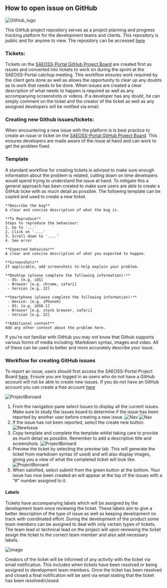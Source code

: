 ## How to open issue on GitHub

![GitHub_logo](../img/GitHub-logo.png)

This GitHub project repository serves as a project planning and progress tracking platform for the development teams and clients. This repository is public and for anyone to view. The repository can be accessed [here](https://github.com/kartoza/SAEOSS-Portal)

### Tickets: 
Tickets on the [SAEOSS-Portal GitHub Project Board](https://github.com/kartoza/SAEOSS-Portal/issues) are created first as issues and converted into tickets to work on during the sprint at the SAEOSS-Portal catchup meeting. This workflow ensures work required by the client gets done as well as allows the opportunity to clear up any doubts as to work that needs to be done. When issues are created a clear description of what needs to happen is required as well as any accompanying screenshots or videos. If a developer has any doubt, he can simply comment on the ticket and the creator of the ticket as well as any assigned developers will be notified via email. 

### Creating new Github issues/tickets:
When encountering a new issue with the platform is is best practice to create an issue or ticket on the [SAEOSS-Portal GitHub Project Board](https://github.com/kartoza/SAEOSS-Portal/issues). This ensures developers are made aware of the issue at hand and can work to get the problem fixed. 

### Template

A standard workflow for creating tickets is advised to make sure enough information about the problem is related, cutting down on time developers would spend trying to understand the issue at hand. To mitigate this a general approach has been created to make sure users are able to create a GitHub ticke with as much detail as possible. The following template can be copied and used to create a new ticket.

```
**Describe the bug**
A clear and concise description of what the bug is.

**To Reproduce**
Steps to reproduce the behaviour:
1. Go to '...'
2. Click on '....'
3. Scroll down to '....'
4. See error

**Expected behaviour**
A clear and concise description of what you expected to happen.

**Screenshots**
If applicable, add screenshots to help explain your problem.

**Desktop (please complete the following information):**
 - OS: [e.g. iOS]
 - Browser [e.g. chrome, safari]
 - Version [e.g. 22]

**Smartphone (please complete the following information):**
 - Device: [e.g. iPhone6]
 - OS: [e.g. iOS8.1]
 - Browser [e.g. stock browser, safari]
 - Version [e.g. 22]

**Additional context**
Add any other context about the problem here.

```

If you're not familiar with GitHub you may not know that Github supports various forms of media including: Markdown syntax, images and video. All of these can be used to better and more accurately describe your issue. 

### Workflow for creating GitHub issues

To report an issue, users should first access the SAEOSS-Portal Project Board [here](https://github.com/kartoza/SAEOSS-Portal). Ensure you are logged in as users who do not have a GitHub account will not be able to create new issues. If you do not have an GitHub account you can create a free account [here](https://github.com/signup?ref_cta=Sign+up&ref_loc=header+logged+out&ref_page=%2F&source=header-home)

![ProjectBoroard](../img/Gh_project.png)

1. From the navigation pane select Issues to display all the current issues. Make sure to study the issues board to determine if the issue has been reported by another user before creating a new issue.
    ![Nav](../img/Gh_issue.png)
    ![Nav](../img/Gh_issues.png)
2. If the issue has not been reported, select the create new button.
    ![NewIssue](../img/Gh_newIssue.png)
3. Copy template and complete the template whilst taking care to provide as much detail as possible. Remember to add a descriptive title and screenshots.
    ![ProjectBoroard](../img/Gh_NewIss.png)
4. Preview the ticket by selecting the preview tab. This will generate the ticket from markdown syntax (if used) and will also display images, giving you a view of what the completed ticket will look like. 
    ![ProjectBoroard](../img/Gh_newIssPre.png)
5. When satisfied, select submit from the green button at the bottom. Your issue has now been created an will appear at the top of the issues with a "#" number assigned to it. 

#### Labels

Tickets have accompanying labels which will be assigned by the development team once reviewing the ticket. These labels aim to give a better description of the type of issue as well as keeping development on track with coordinated effort. During the development of the product some team members can be assigned to deal with only certain types of tickets. The team lead or technical lead on the project will upon reviewing the ticket assign the ticket to the correct team member and also add necessary labels. 

![image](../img/GH_labels.png)

Creators of the ticket will be informed of any activity with the ticket via email notification. This includes when tickets have been resolved or being assigned to development team members. Once the ticket has been resolved and closed a final notification will be sent via email stating that the ticket has been resolved/closed. 



